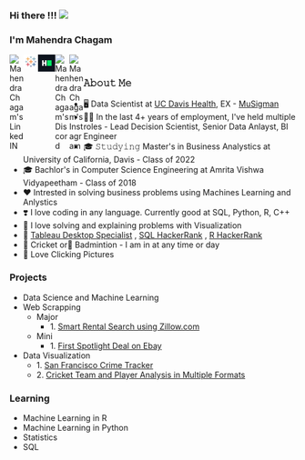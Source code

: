 ### Hi there !!! <img src="https://media.giphy.com/media/hvRJCLFzcasrR4ia7z/giphy.gif" width="25px">
### I'm Mahendra Chagam
<a href="https://www.linkedin.com/in/mahendra-chagam/">
  <img align="left" alt="Mahendra Chagam's LinkedIN" width="25px" src="https://raw.githubusercontent.com/peterthehan/peterthehan/master/assets/linkedin.svg" />
</a>
<a href="https://public.tableau.com/app/profile/mahendra.chagam">
  <img align="left" alt="Mahendra Chagam's Tableau" width="25px" src="https://github.com/ChagamMahendra/Sources/blob/main/tableau.png" />
</a>
</a>
<a href="https://www.hackerrank.com/mahendra14044">
  <img align="left" alt="Mahendra Chagam's Hacker Rank" width="30px" src="https://github.com/ChagamMahendra/Sources/blob/main/download.png" />
</a>
<a href="https://discord.gg/SW2xJyQm">
  <img align="left" alt="Mahendra Chagam's Discord" width="25px" src="https://raw.githubusercontent.com/peterthehan/peterthehan/master/assets/discord.svg" />
</a>
<a href="https://www.instagram.com/mahendra_chagam/">
  <img align="left" alt="Mahendra Chagam's Instagram" width="25px" src="https://raw.githubusercontent.com/hussainweb/hussainweb/main/icons/instagram.png" />
</a>
<br>

### 𝙰𝚋𝚘𝚞𝚝 𝙼𝚎
- 🖥 Data Scientist at <a href="https://health.ucdavis.edu/welcome/index.html">UC Davis Health</a>, EX - <a href=https://www.mu-sigma.com/>MuSigman</a>
- 👨‍💼 In the last 4+ years of employment, I've held multiple roles - Lead Decision Scientist, Senior Data Anlayst, BI Engineer 
- 🎓 𝚂𝚝𝚞𝚍𝚢𝚒𝚗𝚐 Master's in Business Analystics at University of California, Davis - Class of 2022
- 🎓 Bachlor's in Computer Science Engineering at Amrita Vishwa Vidyapeetham - Class of 2018
- ❤️ Intrested in solving business problems using Machines Learning and Anlystics
- ❣️ I love coding in any language. Currently good at SQL, Python, R, C++
- 💚 I love solving and explaining problems with Visualization
- 🥇 <a href="https://www.credly.com/badges/5f6c7bf4-905f-494a-893e-2e403c84e801/public_url">Tableau Desktop Specialist</a> , <a href="https://www.hackerrank.com/certificates/0c9a09520147">SQL HackerRank</a> , <a href="https://www.hackerrank.com/certificates/b862c3e23ea5">R HackerRank</a>
- 🏏 Cricket or🏸 Badmintion - I am in at any time or day
- 📸 Love Clicking Pictures


### Projects
<ul>
  <li>Data Science and Machine Learning</li>
  <li>Web Scrapping
    <ul>
      <li>Major
      <ul><li>
      1. <a href="https://github.com/ChagamMahendra/Web-Scrapping/blob/Smart-Rental-Listing-searh-using-Zillow/Zillow%20Rental%20Listing%20Search.ipynb">Smart Rental Search using Zillow.com</a>
      </li></ul>
      </li>
      <li>Mini
      <ul><li>
      1. <a href="https://github.com/ChagamMahendra/Web-Scrapping/blob/First-Spotlight-Deal-on-Ebay/First%20Spotlight%20Deal%20on%20Ebay.ipynb">First Spotlight Deal on Ebay</a>
      </li></ul>
      </li>
    </ul>
  </li>
  <li> Data Visualization
    <ul>
      <li>
        1. <a href="https://public.tableau.com/app/profile/mahendra.chagam/viz/CrimeinSF_16411077538620/Dashboard1">San Francisco Crime Tracker</a>
      </li>
      <li>
        2. <a href="https://public.tableau.com/app/profile/mahendra.chagam/viz/CricketAnalysis_16489402503370/CricketAnalysis">Cricket Team and Player Analysis in Multiple Formats</a>
      </li>
    </ul>
  </li>
</ul>

### Learning
<ul>
  <li>Machine Learning in R</li>
  <li>Machine Learning in Python</li>
  <li>Statistics</li>
  <li>SQL</li>
</ul>






